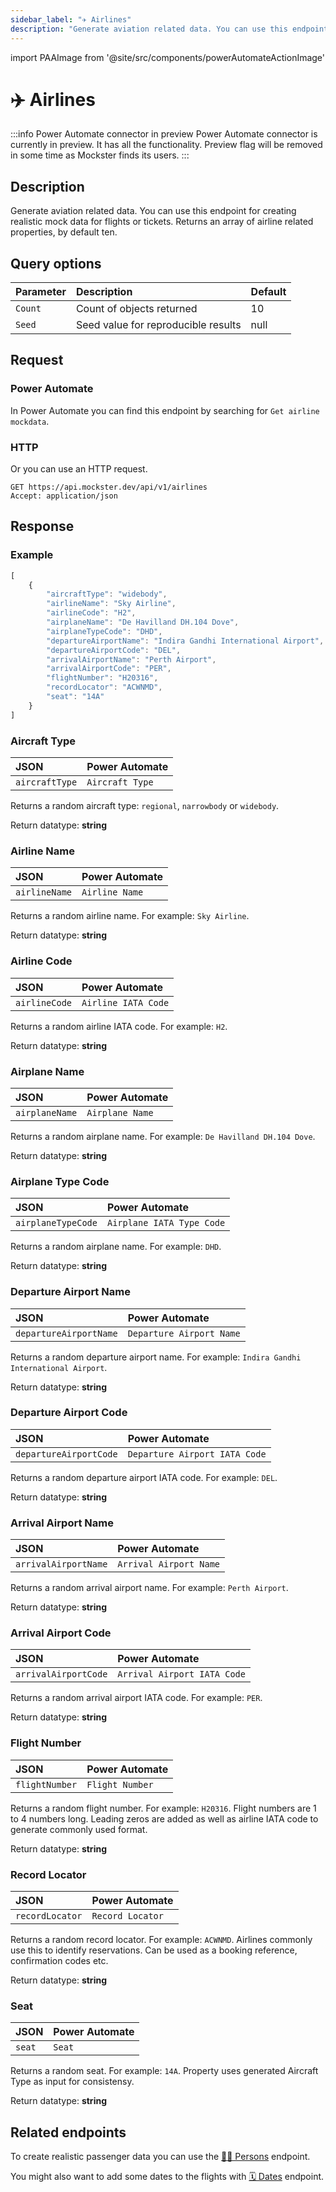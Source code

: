 ```yaml
---
sidebar_label: "✈️ Airlines"
description: "Generate aviation related data. You can use this endpoint for creating realistic mock data for flights or tickets. Returns an array of airline related properties, by default ten."
---
```


import PAAImage from '@site/src/components/powerAutomateActionImage'

# ✈️ Airlines

:::info Power Automate connector in preview
Power Automate connector is currently in preview. It has all the functionality. Preview flag will be removed in some time as Mockster finds its users.
:::

## Description

Generate aviation related data. You can use this endpoint for creating realistic mock data for flights or tickets. Returns an array of airline related properties, by default ten.

## Query options

|Parameter|Description|Default|
|---------|:---------|---------|
|`Count`| Count of objects returned | 10 |
|`Seed` | Seed value for reproducible results | null |

## Request

### Power Automate

In Power Automate you can find this endpoint by searching for `Get airline mockdata`.

<PAAImage src="/img/airline-action.jpg" alt="Get airline mockdata action" />

### HTTP

Or you can use an HTTP request.

```http title="HTTPS"
GET https://api.mockster.dev/api/v1/airlines
Accept: application/json  
```

## Response 

### Example 

```jsx title="JSON"
[
    {
        "aircraftType": "widebody",
        "airlineName": "Sky Airline",
        "airlineCode": "H2",
        "airplaneName": "De Havilland DH.104 Dove",
        "airplaneTypeCode": "DHD",
        "departureAirportName": "Indira Gandhi International Airport",
        "departureAirportCode": "DEL",
        "arrivalAirportName": "Perth Airport",
        "arrivalAirportCode": "PER",
        "flightNumber": "H20316",
        "recordLocator": "ACWNMD",
        "seat": "14A"
    }
]
```

### Aircraft Type

|JSON|Power Automate|
|:---------|:---------|
`aircraftType`|`Aircraft Type`

Returns a random aircraft type: `regional`, `narrowbody` or `widebody`.

Return datatype: **string**

### Airline Name

|JSON|Power Automate|
|:---------|:---------|
`airlineName`|`Airline Name`

Returns a random airline name. For example: `Sky Airline`.

Return datatype: **string**

### Airline Code

|JSON|Power Automate|
|:---------|:---------|
`airlineCode`|`Airline IATA Code`

Returns a random airline IATA code. For example: `H2`.

Return datatype: **string**


### Airplane Name

|JSON|Power Automate|
|:---------|:---------|
`airplaneName`|`Airplane Name`

Returns a random airplane name. For example: `De Havilland DH.104 Dove`.

Return datatype: **string**

### Airplane Type Code

|JSON|Power Automate|
|:---------|:---------|
`airplaneTypeCode`|`Airplane IATA Type Code`

Returns a random airplane name. For example: `DHD`.

Return datatype: **string**

### Departure Airport Name

|JSON|Power Automate|
|:---------|:---------|
`departureAirportName`|`Departure Airport Name`

Returns a random departure airport name. For example: `Indira Gandhi International Airport`.

Return datatype: **string**

### Departure Airport Code

|JSON|Power Automate|
|:---------|:---------|
`departureAirportCode`|`Departure Airport IATA Code`

Returns a random departure airport IATA code. For example: `DEL`.

Return datatype: **string**

### Arrival Airport Name

|JSON|Power Automate|
|:---------|:---------|
`arrivalAirportName`|`Arrival Airport Name`

Returns a random arrival airport name. For example: `Perth Airport`.

Return datatype: **string**

### Arrival Airport Code

|JSON|Power Automate|
|:---------|:---------|
`arrivalAirportCode`|`Arrival Airport IATA Code`

Returns a random arrival airport IATA code. For example: `PER`.

Return datatype: **string**

### Flight Number

|JSON|Power Automate|
|:---------|:---------|
`flightNumber`|`Flight Number`

Returns a random flight number. For example: `H20316`. Flight numbers are 1 to 4 numbers long. Leading zeros are added as well as airline IATA code to generate commonly used format.

Return datatype: **string**

### Record Locator

|JSON|Power Automate|
|:---------|:---------|
`recordLocator`|`Record Locator`

Returns a random record locator. For example: `ACWNMD`. Airlines commonly use this to identify reservations. Can be used as a booking reference, confirmation codes etc.    

Return datatype: **string**

### Seat

|JSON|Power Automate|
|:---------|:---------|
`seat`|`Seat`

Returns a random seat. For example: `14A`. Property uses generated Aircraft Type as input for consistensy.

Return datatype: **string**

## Related endpoints

To create realistic passenger data you can use the [🧍🏻 Persons](./persons) endpoint.

You might also want to add some dates to the flights with [🗓️ Dates](./dates) endpoint. 
